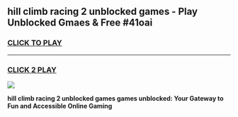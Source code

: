 
## hill climb racing 2 unblocked games - Play Unblocked Gmaes & Free #41oai
<h3>
<a href="https://premium.freeplayer.one?title=hill_climb_racing_2_unblocked_games&ref=03M">CLICK TO PLAY</a></h3>
<hr>

<h3>
<a href="https://premium.freeplayer.one?title=hill_climb_racing_2_unblocked_games&ref=03M">CLICK 2 PLAY</a>
  
</h3>

<a href="https://premium.freeplayer.one?title=hill_climb_racing_2_unblocked_games&ref=03M"><img src="https://clearcache.store/games.png"></a>


**hill climb racing 2 unblocked games games unblocked: Your Gateway to Fun and Accessible Online Gaming**
